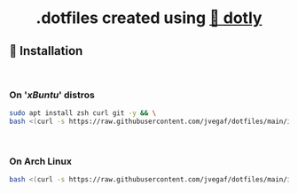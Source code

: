 <h1 align="center">
  .dotfiles created using <a href="https://github.com/CodelyTV/dotly">🌚 dotly</a>
</h1>

## 🚀 Installation

</br>

### On '*xBuntu*' distros
```bash
sudo apt install zsh curl git -y && \
bash <(curl -s https://raw.githubusercontent.com/jvegaf/dotfiles/main/installer)
```
</br>

### On Arch Linux

```bash
bash <(curl -s https://raw.githubusercontent.com/jvegaf/dotfiles/main/installer)
```
